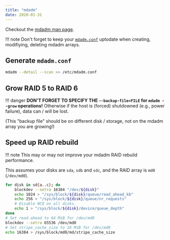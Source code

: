 ```yaml
---
title: "mdadm"
date: 2020-01-31
---
```


Checkout the [mdadm man page](https://linux.die.net/man/8/mdadm).

!!! note
    Don't forget to keep your [`mdadm.conf`](https://linux.die.net/man/5/mdadm.conf) uptodate when creating, modifiying, deleting mdadm arrays.

## Generate `mdadm.conf`

```bash
mdadm --detail --scan >> /etc/mdadm.conf
```

## Grow RAID 5 to RAID 6

!!! danger
    **DON'T FORGET TO SPECIFY THE `--backup-file=FILE` for `mdadm --grow` operations!**
    Otherwise if the host is (forced) shutdowned (e.g., power failure), data can / will be lost.

(This "backup file" should be on different disk / storage, not on the mdadm array you are growing!)

## Speed up RAID rebuild

!!! note 
    This may or may not improve your mdadm RAID rebuild performance.

This assumes your disks are `sda`, `sdb` and `sdc`, and the RAID array is `md0` (`/dev/md0`).

```bash
for disk in sd{a..c}; do
    blockdev --setra 16384 "/dev/${disk}"
    echo 1024 > "/sys/block/${disk}/queue/read_ahead_kb"
    echo 256 > "/sys/block/${disk}/queue/nr_requests"
    # Disable NCQ on all disks.
    echo 1 > "/sys/block/${disk}/device/queue_depth"
done
# Set read-ahead to 64 MiB for /dev/md0
blockdev --setra 65536 /dev/md0
# Set stripe_cache_size to 16 MiB for /dev/md0
echo 16384 > /sys/block/md0/md/stripe_cache_size
```
